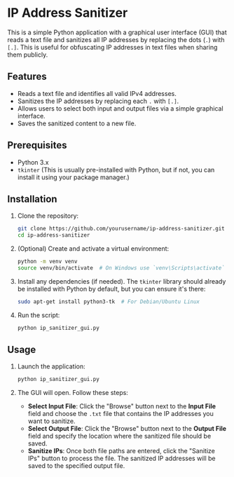 # IP Address Sanitizer

This is a simple Python application with a graphical user interface (GUI) that reads a text file and sanitizes all IP addresses by replacing the dots (`.`) with `[.]`. This is useful for obfuscating IP addresses in text files when sharing them publicly.

## Features
- Reads a text file and identifies all valid IPv4 addresses.
- Sanitizes the IP addresses by replacing each `.` with `[.]`.
- Allows users to select both input and output files via a simple graphical interface.
- Saves the sanitized content to a new file.

## Prerequisites

- Python 3.x
- `tkinter` (This is usually pre-installed with Python, but if not, you can install it using your package manager.)

## Installation

1. Clone the repository:
    ```bash
    git clone https://github.com/yourusername/ip-address-sanitizer.git
    cd ip-address-sanitizer
    ```

2. (Optional) Create and activate a virtual environment:
    ```bash
    python -m venv venv
    source venv/bin/activate  # On Windows use `venv\Scripts\activate`
    ```

3. Install any dependencies (if needed). The `tkinter` library should already be installed with Python by default, but you can ensure it's there:
    ```bash
    sudo apt-get install python3-tk  # For Debian/Ubuntu Linux
    ```

4. Run the script:
    ```bash
    python ip_sanitizer_gui.py
    ```

## Usage

1. Launch the application:
    ```bash
    python ip_sanitizer_gui.py
    ```

2. The GUI will open. Follow these steps:
    - **Select Input File**: Click the "Browse" button next to the **Input File** field and choose the `.txt` file that contains the IP addresses you want to sanitize.
    - **Select Output File**: Click the "Browse" button next to the **Output File** field and specify the location where the sanitized file should be saved.
    - **Sanitize IPs**: Once both file paths are entered, click the "Sanitize IPs" button to process the file. The sanitized IP addresses will be saved to the specified output file.

